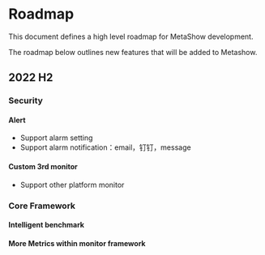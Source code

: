 # Roadmap

This document defines a high level roadmap for MetaShow development.

The roadmap below outlines new features that will be added to Metashow.

## 2022 H2

### Security

#### Alert

- Support alarm setting
- Support alarm notification：email，钉钉，message

#### Custom 3rd monitor
- Support other platform monitor

### Core Framework

#### Intelligent benchmark

#### More Metrics within monitor framework

